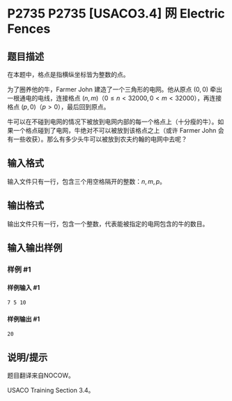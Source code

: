 # P2735 P2735 [USACO3.4] 网 Electric Fences

## 题目描述

在本题中，格点是指横纵坐标皆为整数的点。

为了圈养他的牛，Farmer John 建造了一个三角形的电网。他从原点 $(0,0)$ 牵出一根通电的电线，连接格点 $(n,m)$（$0\le n<32000,0<m<32000$），再连接格点 $(p,0)$（$p>0$），最后回到原点。

牛可以在不碰到电网的情况下被放到电网内部的每一个格点上（十分瘦的牛）。如果一个格点碰到了电网，牛绝对不可以被放到该格点之上（或许 Farmer John 会有一些收获）。那么有多少头牛可以被放到农夫约翰的电网中去呢？

## 输入格式

输入文件只有一行，包含三个用空格隔开的整数：$n,m,p$。

## 输出格式

输出文件只有一行，包含一个整数，代表能被指定的电网包含的牛的数目。

## 输入输出样例

### 样例 #1

#### 样例输入 #1

```
7 5 10
```

#### 样例输出 #1

```
20
```

## 说明/提示

题目翻译来自NOCOW。

USACO Training Section 3.4。
